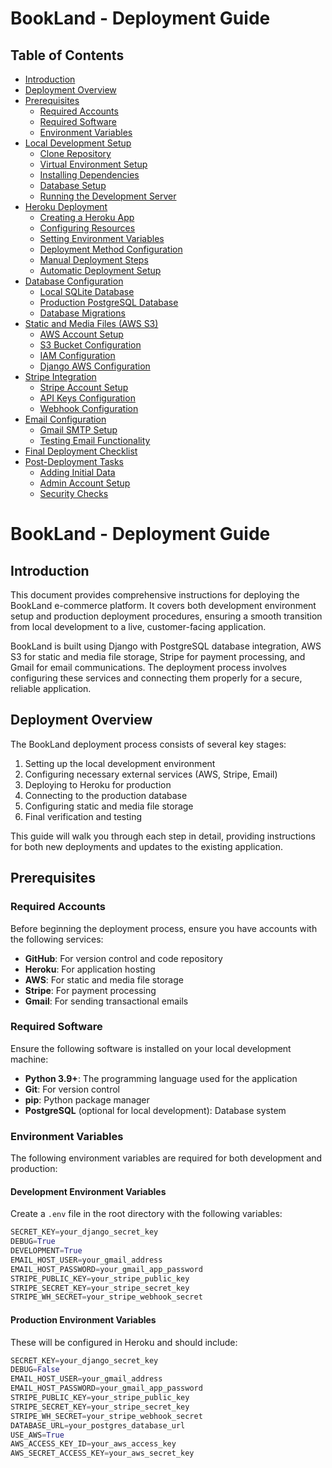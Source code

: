 # BookLand - Deployment Guide

## Table of Contents

- [Introduction](#introduction)
- [Deployment Overview](#deployment-overview)
- [Prerequisites](#prerequisites)
  - [Required Accounts](#required-accounts)
  - [Required Software](#required-software)
  - [Environment Variables](#environment-variables)
- [Local Development Setup](#local-development-setup)
  - [Clone Repository](#clone-repository)
  - [Virtual Environment Setup](#virtual-environment-setup)
  - [Installing Dependencies](#installing-dependencies)
  - [Database Setup](#database-setup)
  - [Running the Development Server](#running-the-development-server)
- [Heroku Deployment](#heroku-deployment)
  - [Creating a Heroku App](#creating-a-heroku-app)
  - [Configuring Resources](#configuring-resources)
  - [Setting Environment Variables](#setting-environment-variables)
  - [Deployment Method Configuration](#deployment-method-configuration)
  - [Manual Deployment Steps](#manual-deployment-steps)
  - [Automatic Deployment Setup](#automatic-deployment-setup)
- [Database Configuration](#database-configuration)
  - [Local SQLite Database](#local-sqlite-database)
  - [Production PostgreSQL Database](#production-postgresql-database)
  - [Database Migrations](#database-migrations)
- [Static and Media Files (AWS S3)](#static-and-media-files-aws-s3)
  - [AWS Account Setup](#aws-account-setup)
  - [S3 Bucket Configuration](#s3-bucket-configuration)
  - [IAM Configuration](#iam-configuration)
  - [Django AWS Configuration](#django-aws-configuration)
- [Stripe Integration](#stripe-integration)
  - [Stripe Account Setup](#stripe-account-setup)
  - [API Keys Configuration](#api-keys-configuration)
  - [Webhook Configuration](#webhook-configuration)
- [Email Configuration](#email-configuration)
  - [Gmail SMTP Setup](#gmail-smtp-setup)
  - [Testing Email Functionality](#testing-email-functionality)
- [Final Deployment Checklist](#final-deployment-checklist)
- [Post-Deployment Tasks](#post-deployment-tasks)
  - [Adding Initial Data](#adding-initial-data)
  - [Admin Account Setup](#admin-account-setup)
  - [Security Checks](#security-checks)


# BookLand - Deployment Guide

## Introduction

This document provides comprehensive instructions for deploying the BookLand e-commerce platform. It covers both development environment setup and production deployment procedures, ensuring a smooth transition from local development to a live, customer-facing application.

BookLand is built using Django with PostgreSQL database integration, AWS S3 for static and media file storage, Stripe for payment processing, and Gmail for email communications. The deployment process involves configuring these services and connecting them properly for a secure, reliable application.

## Deployment Overview

The BookLand deployment process consists of several key stages:

1. Setting up the local development environment
2. Configuring necessary external services (AWS, Stripe, Email)
3. Deploying to Heroku for production
4. Connecting to the production database
5. Configuring static and media file storage
6. Final verification and testing

This guide will walk you through each step in detail, providing instructions for both new deployments and updates to the existing application.

## Prerequisites

### Required Accounts

Before beginning the deployment process, ensure you have accounts with the following services:

- **GitHub**: For version control and code repository
- **Heroku**: For application hosting
- **AWS**: For static and media file storage
- **Stripe**: For payment processing
- **Gmail**: For sending transactional emails

### Required Software

Ensure the following software is installed on your local development machine:

- **Python 3.9+**: The programming language used for the application
- **Git**: For version control
- **pip**: Python package manager
- **PostgreSQL** (optional for local development): Database system

### Environment Variables

The following environment variables are required for both development and production:

#### Development Environment Variables
Create a `.env` file in the root directory with the following variables:
```python
SECRET_KEY=your_django_secret_key
DEBUG=True
DEVELOPMENT=True
EMAIL_HOST_USER=your_gmail_address
EMAIL_HOST_PASSWORD=your_gmail_app_password
STRIPE_PUBLIC_KEY=your_stripe_public_key
STRIPE_SECRET_KEY=your_stripe_secret_key
STRIPE_WH_SECRET=your_stripe_webhook_secret
```

#### Production Environment Variables

These will be configured in Heroku and should include:
```python
SECRET_KEY=your_django_secret_key
DEBUG=False
EMAIL_HOST_USER=your_gmail_address
EMAIL_HOST_PASSWORD=your_gmail_app_password
STRIPE_PUBLIC_KEY=your_stripe_public_key
STRIPE_SECRET_KEY=your_stripe_secret_key
STRIPE_WH_SECRET=your_stripe_webhook_secret
DATABASE_URL=your_postgres_database_url
USE_AWS=True
AWS_ACCESS_KEY_ID=your_aws_access_key
AWS_SECRET_ACCESS_KEY=your_aws_secret_key
```